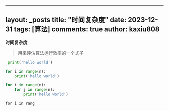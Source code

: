 
---
layout: _posts
title: "时间复杂度"
date:   2023-12-31
tags: [算法]
comments: true
author: kaxiu808  
--- 
**时间复杂度**
> 用来评估算法运行效率的一个式子


```python
 print('hello world')
```

```python
for i in range(n):
	print('hello world')
```

```python
for i in range(n):
	for j in range(n):
		print('hello world')
```

```
for i in rang
```
<!--stackedit_data:
eyJoaXN0b3J5IjpbLTQ5OTUyODIyOF19
-->